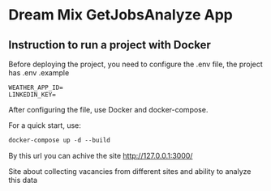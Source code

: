 # Dream Mix GetJobsAnalyze App

## Instruction to run a project with Docker
Before deploying the project, you need to configure the .env file, the project has .env .example
```
WEATHER_APP_ID=
LINKEDIN_KEY=
```

After configuring the file, use Docker and docker-compose.

For a quick start, use:
```dockerfile
docker-compose up -d --build
```

By this url you can achive the site http://127.0.0.1:3000/

Site about collecting vacancies from different sites and ability to analyze this data
